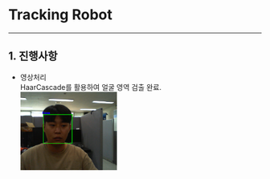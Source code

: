 # Tracking Robot
***

## 1. 진행사항
* 영상처리   
  HaarCascade를 활용하여 얼굴 영역 검출 완료.   
<img src="./img/얼굴영역검출.png" width="40%" height="30%" title="px(픽셀) 크기 설정" alt="Face Detection"></img>
